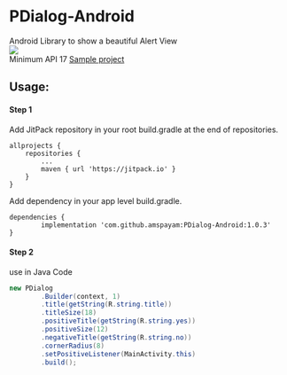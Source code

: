 # PDialog-Android
Android Library to show a beautiful Alert View
<br/>
[![](https://jitpack.io/v/amspayam/PDialog-Android.svg)](https://jitpack.io/#amspayam/PDialog-Android)
<br/>
Minimum API 17
[Sample project](https://github.com/amspayam/AlertView-Android/tree/master/app)
## Usage:
#### Step 1

Add JitPack repository in your root build.gradle at the end of repositories.

    allprojects {
        repositories {
    	    ...
    	    maven { url 'https://jitpack.io' }
        }
    }
   
Add dependency in your app level build.gradle.

    dependencies {
	        implementation 'com.github.amspayam:PDialog-Android:1.0.3'
	}
   
#### Step 2
use in Java Code
```Java
new PDialog
        .Builder(context, 1)
        .title(getString(R.string.title))
        .titleSize(18)
        .positiveTitle(getString(R.string.yes))
        .positiveSize(12)
        .negativeTitle(getString(R.string.no))
        .cornerRadius(8)
        .setPositiveListener(MainActivity.this)
        .build();
```
